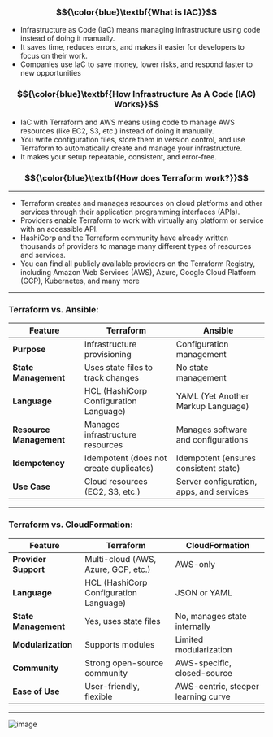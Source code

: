 ### $${\color{blue}\textbf{What is IAC}}$$

- Infrastructure as Code (IaC) means managing infrastructure using code instead of doing it manually.
- It saves time, reduces errors, and makes it easier for developers to focus on their work.
- Companies use IaC to save money, lower risks, and respond faster to new opportunities

### $${\color{blue}\textbf{How Infrastructure As A Code (IAC) Works}}$$

- IaC with Terraform and AWS means using code to manage AWS resources (like EC2, S3, etc.) instead of doing it manually.
- You write configuration files, store them in version control, and use Terraform to automatically create and manage your infrastructure.
- It makes your setup repeatable, consistent, and error-free.




### $${\color{blue}\textbf{How does Terraform work?}}$$

---

- Terraform creates and manages resources on cloud platforms and other services through their application programming interfaces (APIs).
- Providers enable Terraform to work with virtually any platform or service with an accessible API.
- HashiCorp and the Terraform community have already written thousands of providers to manage many different types of resources and services.
-  You can find all publicly available providers on the Terraform Registry, including Amazon Web Services (AWS), Azure, Google Cloud Platform (GCP), Kubernetes, 
   and many more

---
### Terraform vs. Ansible:

| Feature             | Terraform                            | Ansible                                |
|---------------------|--------------------------------------|----------------------------------------|
| **Purpose**          | Infrastructure provisioning          | Configuration management              |
| **State Management** | Uses state files to track changes    | No state management                   |
| **Language**         | HCL (HashiCorp Configuration Language) | YAML (Yet Another Markup Language)     |
| **Resource Management** | Manages infrastructure resources   | Manages software and configurations   |
| **Idempotency**      | Idempotent (does not create duplicates) | Idempotent (ensures consistent state) |
| **Use Case**         | Cloud resources (EC2, S3, etc.)      | Server configuration, apps, and services |

---

### Terraform vs. CloudFormation:

| Feature             | Terraform                            | CloudFormation                        |
|---------------------|--------------------------------------|---------------------------------------|
| **Provider Support** | Multi-cloud (AWS, Azure, GCP, etc.)  | AWS-only                              |
| **Language**         | HCL (HashiCorp Configuration Language) | JSON or YAML                          |
| **State Management** | Yes, uses state files                | No, manages state internally          |
| **Modularization**   | Supports modules                     | Limited modularization                |
| **Community**        | Strong open-source community         | AWS-specific, closed-source           |
| **Ease of Use**      | User-friendly, flexible              | AWS-centric, steeper learning curve   |


---


![image](https://github.com/user-attachments/assets/83c85698-f5b9-43b7-80fe-85ecb229cd8a)


